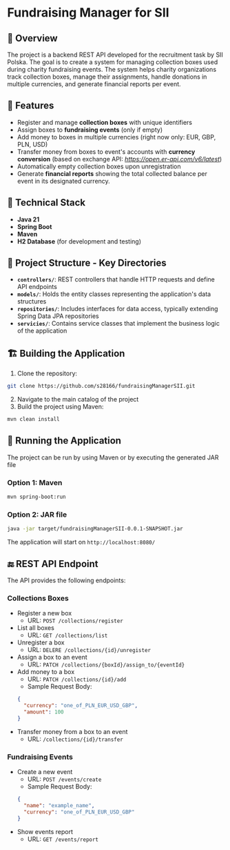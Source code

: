 # Fundraising Manager for SII

## 🧾 Overview
The project is a backend REST API developed for the recruitment task by SII Polska. The goal is to create a system for managing collection boxes used during charity fundraising events. The system helps charity organizations track collection boxes, manage their assignments, handle donations in multiple currencies, and generate financial reports per event.

## 🎯 Features
- Register and manage **collection boxes** with unique identifiers
- Assign boxes to **fundraising events** (only if empty)
- Add money to boxes in multiple currencies (right now only: EUR, GBP, PLN, USD)
- Transfer money from boxes to event's accounts with **currency conversion** (based on exchange API: *https://open.er-api.com/v6/latest*)
- Automatically empty collection boxes upon unregistration
- Generate **financial reports** showing the total collected balance per event in its designated currency.

## 🧩 Technical Stack
- **Java 21**
- **Spring Boot**
- **Maven**
- **H2 Database** (for development and testing)

## 🧬 Project Structure - Key Directories
- **`controllers/`**: REST controllers that handle HTTP requests and define API endpoints
- **`models/`**: Holds the entity classes representing the application's data structures
- **`repositories/`**: Includes interfaces for data access, typically extending Spring Data JPA repositories
- **`servicies/`**: Contains service classes that implement the business logic of the application

## 🏗️ Building the Application
1. Clone the repository:
```bash
git clone https://github.com/s28166/fundraisingManagerSII.git
```
2. Navigate to the main catalog of the project
3. Build the project using Maven:
```bash
mvn clean install
```
## 🏃 Running the Application
The project can be run by using Maven or by executing the generated JAR file
### Option 1: Maven
```bash
mvn spring-boot:run
```
### Option 2: JAR file
```bash
java -jar target/fundraisingManagerSII-0.0.1-SNAPSHOT.jar
```
The application will start on `http://localhost:8080/`

## 🔚 REST API Endpoint
The API provides the following endpoints:
### Collections Boxes
- Register a new box
  - URL: `POST /collections/register`
- List all boxes
  - URL: `GET /collections/list`
- Unregister a box
  - URL: `DELERE /collections/{id}/unregister`
- Assign a box to an event
  - URL: `PATCH /collections/{boxId}/assign_to/{eventId}`
- Add money to a box
  - URL: `PATCH /collections/{id}/add`
  - Sample Request Body:
  ```json
  {
    "currency": "one_of_PLN_EUR_USD_GBP",
    "amount": 100
  }
  ```
- Transfer money from a box to an event
  - URL: `/collections/{id}/transfer`

### Fundraising Events
- Create a new event
  - URL: `POST /events/create`
  - Sample Request Body:
  ```json
  {
    "name": "example_name",
    "currency": "one_of_PLN_EUR_USD_GBP"
  }
  ```
- Show events report
  - URL: `GET /events/report`
